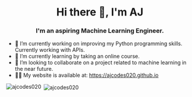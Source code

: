 <h1 align="center">Hi there 👋, I'm AJ</h1>
<h3 align="center">I'm an aspiring Machine Learning Engineer.</h3>

- 🔭 I’m currently working on improving my Python programming skills. Currently working with APIs.
- 🌱 I’m currently learning by taking an online course.
- 👯 I’m looking to collaborate on a project related to machine learning in the near future.
- 👨‍💻 My website is available at: https://ajcodes020.github.io

<p><img align="left" src="https://github-readme-stats.vercel.app/api?username=ajcodes020&show_icons=true&locale=en" alt="ajcodes020" /></p>
<p>&nbsp;<img align="center" src="https://github-readme-stats.vercel.app/api/top-langs?username=ajcodes020&show_icons=true&locale=en&layout=compact" alt="ajcodes020" /></p>


<!--
**ajcodes020/ajcodes020** is a ✨ _special_ ✨ repository because its `README.md` (this file) appears on your GitHub profile.

Here are some ideas to get you started:

- 🔭 I’m currently working on ...
- 🌱 I’m currently learning ...
- 👯 I’m looking to collaborate on ...
- 🤔 I’m looking for help with ...
- 💬 Ask me about ...
- 📫 How to reach me: ...
- 😄 Pronouns: ...
- ⚡ Fun fact: ...
-->
